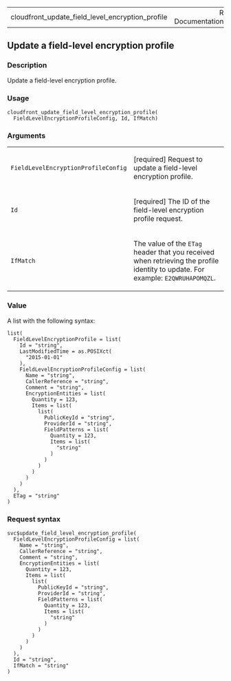 <table style="width: 100%;">
<tbody>
<tr class="odd">
<td>cloudfront_update_field_level_encryption_profile</td>
<td style="text-align: right;">R Documentation</td>
</tr>
</tbody>
</table>

## Update a field-level encryption profile

### Description

Update a field-level encryption profile.

### Usage

    cloudfront_update_field_level_encryption_profile(
      FieldLevelEncryptionProfileConfig, Id, IfMatch)

### Arguments

<table>
<colgroup>
<col style="width: 35%" />
<col style="width: 65%" />
</colgroup>
<tbody>
<tr class="odd">
<td><code
id="cloudfront_update_field_level_encryption_profile_:_FieldLevelEncryptionProfileConfig">FieldLevelEncryptionProfileConfig</code></td>
<td><p>[required] Request to update a field-level encryption
profile.</p></td>
</tr>
<tr class="even">
<td><code
id="cloudfront_update_field_level_encryption_profile_:_Id">Id</code></td>
<td><p>[required] The ID of the field-level encryption profile
request.</p></td>
</tr>
<tr class="odd">
<td><code
id="cloudfront_update_field_level_encryption_profile_:_IfMatch">IfMatch</code></td>
<td><p>The value of the <code>ETag</code> header that you received when
retrieving the profile identity to update. For example:
<code>E2QWRUHAPOMQZL</code>.</p></td>
</tr>
</tbody>
</table>

### Value

A list with the following syntax:

    list(
      FieldLevelEncryptionProfile = list(
        Id = "string",
        LastModifiedTime = as.POSIXct(
          "2015-01-01"
        ),
        FieldLevelEncryptionProfileConfig = list(
          Name = "string",
          CallerReference = "string",
          Comment = "string",
          EncryptionEntities = list(
            Quantity = 123,
            Items = list(
              list(
                PublicKeyId = "string",
                ProviderId = "string",
                FieldPatterns = list(
                  Quantity = 123,
                  Items = list(
                    "string"
                  )
                )
              )
            )
          )
        )
      ),
      ETag = "string"
    )

### Request syntax

    svc$update_field_level_encryption_profile(
      FieldLevelEncryptionProfileConfig = list(
        Name = "string",
        CallerReference = "string",
        Comment = "string",
        EncryptionEntities = list(
          Quantity = 123,
          Items = list(
            list(
              PublicKeyId = "string",
              ProviderId = "string",
              FieldPatterns = list(
                Quantity = 123,
                Items = list(
                  "string"
                )
              )
            )
          )
        )
      ),
      Id = "string",
      IfMatch = "string"
    )

